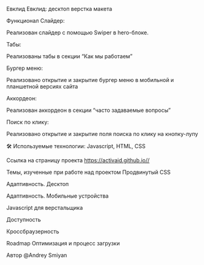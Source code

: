 Евклид
Евклид: десктоп верстка макета

Функционал
Слайдер:

  Реализован слайдер с помощью Swiper в hero-блоке. 

Табы:

  Реализованы табы в секции “Как мы работаем” 

Бургер меню:

  Реализовано открытие и закрытие бургер меню в мобильной и планшетной версиях сайта 

Аккордеон:
  
  Реализован аккордеон в секции “часто задаваемые вопросы”
  
Поиск по клику:
  
  Реализовано открытие и закрытие поля поиска по клику на кнопку-лупу
  
🛠 Используемые технологии:
Javascript, HTML, CSS

Ссылка на страницу проекта
https://activaid.github.io//

Темы, изученные при работе над проектом
Продвинутый CSS

Адаптивность. Десктоп

Адаптивность. Мобильные устройства

Javascript для верстальщика

Доступность

Кроссбраузерность


Roadmap
Оптимизация и процесс загрузки


Автор
@Andrey Smiyan
